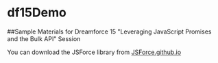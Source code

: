 # df15Demo
##Sample Materials for Dreamforce 15 "Leveraging JavaScript Promises and the Bulk API" Session

You can download the JSForce library from
[JSForce.github.io](https://jsforce.github.io)


